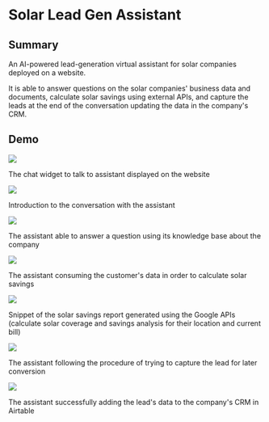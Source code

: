 # Solar Lead Gen Assistant

## Summary
An AI-powered lead-generation virtual assistant for solar companies deployed on a website.

It is able to answer questions on the solar companies' business data and documents, calculate solar savings using external APIs, and capture the leads at the end of the conversation updating the data in the company's CRM.

## Demo
![](images/chatwidget.png)

The chat widget to talk to assistant displayed on the website


![](images/intro.png)

Introduction to the conversation with the assistant

![](images/kb.png)

The assistant able to answer a question using its knowledge base about the company


![](images/calculation.png)

The assistant consuming the customer's data in order to calculate solar savings


![](images/calculations2.png)

Snippet of the solar savings report generated using the Google APIs (calculate solar coverage and savings analysis for their location and current bill)


![](images/leadcapture.png)

The assistant following the procedure of trying to capture the lead for later conversion


![](images/airtablecrm.png)

The assistant successfully adding the lead's data to the company's CRM in Airtable

